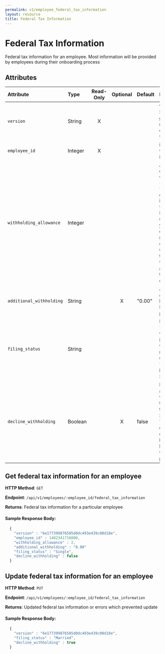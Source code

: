 ```yaml
---
permalink: v1/employee_federal_tax_information
layout: resource
title: Federal Tax Information
---
```


# Federal Tax Information

Federal tax information for an employee. Most information will be provided by employees during their onboarding process

## Attributes

| Attribute                     | Type              | Read-Only | Optional | Default | Description
| :----------                   |:-------------     |:---------:|:--------:|:--------|:-------------
| `version`                     | String            |     X     |          |         | version of this object. See <a href="/v1/considerations/versioning/">the versioning documentation</a> for a more in depth explaination of versions
| `employee_id`                 | Integer           |     X     |          |         | id of the employee to which this tax information belongs
| `withholding_allowance`       | Integer           |           |          |         | Allowance used to calculate federal tax withholdings if `filing_status` is not 'Exempt' and `decline_withholdings` is not true. Should be from 1-99. Employees should use the <a href="http://www.irs.gov/pub/irs-pdf/fw4.pdf" target="_blank">W-4 worksheet</a> to calculate this number, or use the online <a href="http://apps.irs.gov/app/withholdingcalculator/">IRS calculator</a>. Generally, the higher the federal withholding allowance, the less tax is withheld with each paycheck
| `additional_withholding`      | String            |           |    X     | "0.00"  | An additional fixed amount that should be withheld for Federal taxes each pay period
| `filing_status`               | String            |           |          |         | Employees that elect 'Exempt' will not withhold federal income tax, but wages will still be reported on the W-2. One of 'Single', 'Married', 'Married, but withhold as Single', or 'Exempt'
| `decline_withholding`         | Boolean           |           |    X     | false   | If the employee has asked that no withholdings be taken out. This is not the same as Filing Status being 'Exempt'. In this case, the employee owes federal taxes but is electing not to have any taxes withheld from their paycheck

## Get federal tax information for an employee

**HTTP Method**: `GET`

**Endpoint**: `/api/v1/employees/:employee_id/federal_tax_information`

**Returns**: Federal tax information for a particular employee

#### Sample Response Body:

```javascript
  {
    "version" : "6e177399876585d0dc493e439c00d18e",
    "employee_id" : 1402341716000,
    "withholding_allowance" : 2,
    "additional_withholding" : "0.00"
    "filing_status" : "Single",
    "decline_withholding" : false
  }
```

## Update federal tax information for an employee

**HTTP Method**: `PUT`

**Endpoint**: `/api/v1/employees/:employee_id/federal_tax_information`

**Returns**: Updated federal tax information or errors which prevented update

#### Sample Response Body:

```javascript
  {
    "version" : "6e177399876585d0dc493e439c00d18e",
    "filing_status" : "Married",
    "decline_withholding" : true
  }
```



